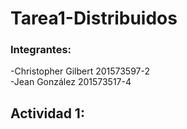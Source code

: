 # Tarea1-Distribuidos

 ### Integrantes:
 -Christopher Gilbert 201573597-2\
 -Jean González 201573517-4
 
## Actividad 1:
